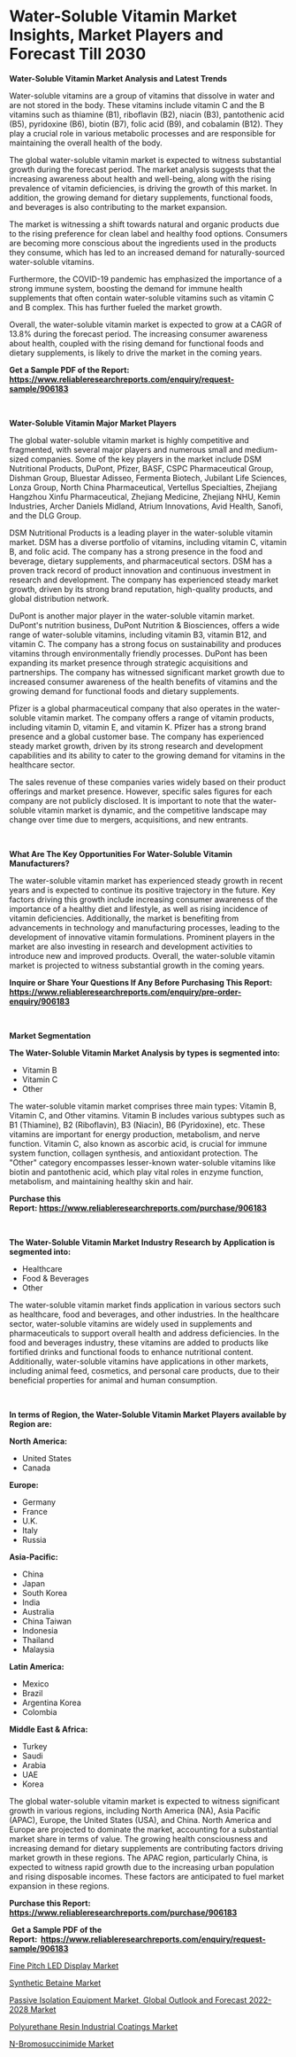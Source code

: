 <p><h1>Water-Soluble Vitamin Market Insights, Market Players and Forecast Till 2030</h1></p><p><strong>Water-Soluble Vitamin Market Analysis and Latest Trends</strong></p>
<p><p>Water-soluble vitamins are a group of vitamins that dissolve in water and are not stored in the body. These vitamins include vitamin C and the B vitamins such as thiamine (B1), riboflavin (B2), niacin (B3), pantothenic acid (B5), pyridoxine (B6), biotin (B7), folic acid (B9), and cobalamin (B12). They play a crucial role in various metabolic processes and are responsible for maintaining the overall health of the body.</p><p>The global water-soluble vitamin market is expected to witness substantial growth during the forecast period. The market analysis suggests that the increasing awareness about health and well-being, along with the rising prevalence of vitamin deficiencies, is driving the growth of this market. In addition, the growing demand for dietary supplements, functional foods, and beverages is also contributing to the market expansion.</p><p>The market is witnessing a shift towards natural and organic products due to the rising preference for clean label and healthy food options. Consumers are becoming more conscious about the ingredients used in the products they consume, which has led to an increased demand for naturally-sourced water-soluble vitamins.</p><p>Furthermore, the COVID-19 pandemic has emphasized the importance of a strong immune system, boosting the demand for immune health supplements that often contain water-soluble vitamins such as vitamin C and B complex. This has further fueled the market growth.</p><p>Overall, the water-soluble vitamin market is expected to grow at a CAGR of 13.8% during the forecast period. The increasing consumer awareness about health, coupled with the rising demand for functional foods and dietary supplements, is likely to drive the market in the coming years.</p></p>
<p><strong>Get a Sample PDF of the Report:&nbsp; <a href="https://www.reliableresearchreports.com/enquiry/request-sample/906183">https://www.reliableresearchreports.com/enquiry/request-sample/906183</a></strong></p>
<p>&nbsp;</p>
<p><strong>Water-Soluble Vitamin Major Market Players</strong></p>
<p><p>The global water-soluble vitamin market is highly competitive and fragmented, with several major players and numerous small and medium-sized companies. Some of the key players in the market include DSM Nutritional Products, DuPont, Pfizer, BASF, CSPC Pharmaceutical Group, Dishman Group, Bluestar Adisseo, Fermenta Biotech, Jubilant Life Sciences, Lonza Group, North China Pharmaceutical, Vertellus Specialties, Zhejiang Hangzhou Xinfu Pharmaceutical, Zhejiang Medicine, Zhejiang NHU, Kemin Industries, Archer Daniels Midland, Atrium Innovations, Avid Health, Sanofi, and the DLG Group.</p><p>DSM Nutritional Products is a leading player in the water-soluble vitamin market. DSM has a diverse portfolio of vitamins, including vitamin C, vitamin B, and folic acid. The company has a strong presence in the food and beverage, dietary supplements, and pharmaceutical sectors. DSM has a proven track record of product innovation and continuous investment in research and development. The company has experienced steady market growth, driven by its strong brand reputation, high-quality products, and global distribution network.</p><p>DuPont is another major player in the water-soluble vitamin market. DuPont's nutrition business, DuPont Nutrition & Biosciences, offers a wide range of water-soluble vitamins, including vitamin B3, vitamin B12, and vitamin C. The company has a strong focus on sustainability and produces vitamins through environmentally friendly processes. DuPont has been expanding its market presence through strategic acquisitions and partnerships. The company has witnessed significant market growth due to increased consumer awareness of the health benefits of vitamins and the growing demand for functional foods and dietary supplements.</p><p>Pfizer is a global pharmaceutical company that also operates in the water-soluble vitamin market. The company offers a range of vitamin products, including vitamin D, vitamin E, and vitamin K. Pfizer has a strong brand presence and a global customer base. The company has experienced steady market growth, driven by its strong research and development capabilities and its ability to cater to the growing demand for vitamins in the healthcare sector.</p><p>The sales revenue of these companies varies widely based on their product offerings and market presence. However, specific sales figures for each company are not publicly disclosed. It is important to note that the water-soluble vitamin market is dynamic, and the competitive landscape may change over time due to mergers, acquisitions, and new entrants.</p></p>
<p>&nbsp;</p>
<p><strong>What Are The Key Opportunities For Water-Soluble Vitamin Manufacturers?</strong></p>
<p><p>The water-soluble vitamin market has experienced steady growth in recent years and is expected to continue its positive trajectory in the future. Key factors driving this growth include increasing consumer awareness of the importance of a healthy diet and lifestyle, as well as rising incidence of vitamin deficiencies. Additionally, the market is benefiting from advancements in technology and manufacturing processes, leading to the development of innovative vitamin formulations. Prominent players in the market are also investing in research and development activities to introduce new and improved products. Overall, the water-soluble vitamin market is projected to witness substantial growth in the coming years.</p></p>
<p><strong>Inquire or Share Your Questions If Any Before Purchasing This Report: <a href="https://www.reliableresearchreports.com/enquiry/pre-order-enquiry/906183">https://www.reliableresearchreports.com/enquiry/pre-order-enquiry/906183</a></strong></p>
<p>&nbsp;</p>
<p><strong>Market Segmentation</strong></p>
<p><strong>The Water-Soluble Vitamin Market Analysis by types is segmented into:</strong></p>
<p><ul><li>Vitamin B</li><li>Vitamin C</li><li>Other</li></ul></p>
<p><p>The water-soluble vitamin market comprises three main types: Vitamin B, Vitamin C, and Other vitamins. Vitamin B includes various subtypes such as B1 (Thiamine), B2 (Riboflavin), B3 (Niacin), B6 (Pyridoxine), etc. These vitamins are important for energy production, metabolism, and nerve function. Vitamin C, also known as ascorbic acid, is crucial for immune system function, collagen synthesis, and antioxidant protection. The "Other" category encompasses lesser-known water-soluble vitamins like biotin and pantothenic acid, which play vital roles in enzyme function, metabolism, and maintaining healthy skin and hair.</p></p>
<p><strong>Purchase this Report:&nbsp;<a href="https://www.reliableresearchreports.com/purchase/906183">https://www.reliableresearchreports.com/purchase/906183</a></strong></p>
<p>&nbsp;</p>
<p><strong>The Water-Soluble Vitamin Market Industry Research by Application is segmented into:</strong></p>
<p><ul><li>Healthcare</li><li>Food & Beverages</li><li>Other</li></ul></p>
<p><p>The water-soluble vitamin market finds application in various sectors such as healthcare, food and beverages, and other industries. In the healthcare sector, water-soluble vitamins are widely used in supplements and pharmaceuticals to support overall health and address deficiencies. In the food and beverages industry, these vitamins are added to products like fortified drinks and functional foods to enhance nutritional content. Additionally, water-soluble vitamins have applications in other markets, including animal feed, cosmetics, and personal care products, due to their beneficial properties for animal and human consumption.</p></p>
<p>&nbsp;</p>
<p><strong>In terms of Region, the Water-Soluble Vitamin Market Players available by Region are:</strong></p>
<p>
    <p> <strong> North America: </strong>
        <ul>
            <li>United States</li>
            <li>Canada</li>
        </ul>
        </p> 
    <p> <strong> Europe: </strong>
        <ul>
            <li>Germany</li>
            <li>France</li>
            <li>U.K.</li>
            <li>Italy</li>
            <li>Russia</li>
        </ul>
        </p> 
    <p> <strong> Asia-Pacific: </strong>
        <ul>
            <li>China</li>
            <li>Japan</li>
            <li>South Korea</li>
            <li>India</li>
            <li>Australia</li>
            <li>China Taiwan</li>
            <li>Indonesia</li>
            <li>Thailand</li>
            <li>Malaysia</li>
        </ul>
        </p> 
    <p> <strong> Latin America: </strong>
        <ul>
            <li>Mexico</li>
            <li>Brazil</li>
            <li>Argentina Korea</li>
            <li>Colombia</li>
        </ul>
        </p> 
    <p> <strong> Middle East & Africa: </strong>
        <ul>
            <li>Turkey</li>
            <li>Saudi</li>
            <li>Arabia</li>
            <li>UAE</li>
            <li>Korea</li>
        </ul>
    </p>
    </p>
<p><p>The global water-soluble vitamin market is expected to witness significant growth in various regions, including North America (NA), Asia Pacific (APAC), Europe, the United States (USA), and China. North America and Europe are projected to dominate the market, accounting for a substantial market share in terms of value. The growing health consciousness and increasing demand for dietary supplements are contributing factors driving market growth in these regions. The APAC region, particularly China, is expected to witness rapid growth due to the increasing urban population and rising disposable incomes. These factors are anticipated to fuel market expansion in these regions.</p></p>
<p><strong>Purchase this Report: <a href="https://www.reliableresearchreports.com/purchase/906183">https://www.reliableresearchreports.com/purchase/906183</a></strong></p>
<p>&nbsp;<strong>Get a Sample PDF of the Report:&nbsp;&nbsp;<a href="https://www.reliableresearchreports.com/enquiry/request-sample/906183">https://www.reliableresearchreports.com/enquiry/request-sample/906183</a></strong></p>
<p><strong></strong></p>
<p><p><a href="https://www.reportprime.com/fine-pitch-led-display-r1627">Fine Pitch LED Display Market</a></p><p><a href="https://github.com/RichRobinson5/Market-Research-Report-List-1/blob/main/synthetic-betaine-market.md">Synthetic Betaine Market</a></p><p><a href="https://issuu.com/reportprime-2/docs/passive-isolation-equipment-market-global-outlook-?fr=xKAE9_zU1NQ">Passive Isolation Equipment Market, Global Outlook and Forecast 2022-2028 Market</a></p><p><a href="https://github.com/JameTravis/Market-Research-Report-List-1/blob/main/polyurethane-resin-industrial-coatings-market.md">Polyurethane Resin Industrial Coatings Market</a></p><p><a href="https://www.linkedin.com/pulse/n-bromosuccinimide-market-research-report-unlocks-analysis-io7qe/">N-Bromosuccinimide Market</a></p></p>